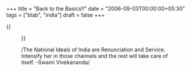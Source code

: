+++
title = "Back to the Basics!!"
date = "2006-09-03T00:00:00+05:30"
tags = ["blab", "india"]
draft = false
+++

{{<figure src="../images/macaulay.jpg">}}

/The National Ideals of India are Renunciation and
Service. Intensify her in those channels and the rest will take
care of itself.  -Swami Vivekananda/
